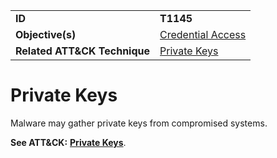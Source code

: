 |||
|---------|------------------------|
|**ID**|**T1145**|
|**Objective(s)**|[Credential Access](../credential-access)|
|**Related ATT&CK Technique**|[Private Keys](https://attack.mitre.org/techniques/T1145/)|

Private Keys
============
Malware may gather private keys from compromised systems.

**See ATT&CK:** [**Private Keys**](https://attack.mitre.org/techniques/T1145/).